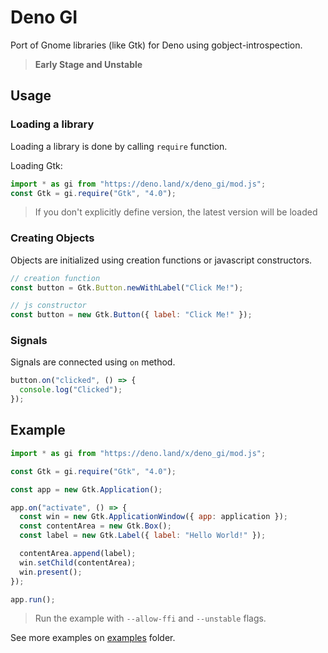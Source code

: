 # Deno GI

Port of Gnome libraries (like Gtk) for Deno using gobject-introspection.

> **Early Stage and Unstable**

## Usage

### Loading a library

Loading a library is done by calling `require` function.

Loading Gtk:

```js
import * as gi from "https://deno.land/x/deno_gi/mod.js";
const Gtk = gi.require("Gtk", "4.0");
```

> If you don't explicitly define version, the latest version will be loaded

### Creating Objects

Objects are initialized using creation functions or javascript constructors.

```js
// creation function
const button = Gtk.Button.newWithLabel("Click Me!");

// js constructor
const button = new Gtk.Button({ label: "Click Me!" });
```

### Signals

Signals are connected using `on` method.

```js
button.on("clicked", () => {
  console.log("Clicked");
});
```

## Example

```js
import * as gi from "https://deno.land/x/deno_gi/mod.js";

const Gtk = gi.require("Gtk", "4.0");

const app = new Gtk.Application();

app.on("activate", () => {
  const win = new Gtk.ApplicationWindow({ app: application });
  const contentArea = new Gtk.Box();
  const label = new Gtk.Label({ label: "Hello World!" });

  contentArea.append(label);
  win.setChild(contentArea);
  win.present();
});

app.run();
```

> Run the example with `--allow-ffi` and `--unstable` flags.

See more examples on [examples](./examples) folder.
